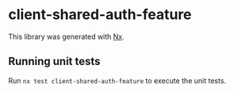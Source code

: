 # client-shared-auth-feature

This library was generated with [Nx](https://nx.dev).

## Running unit tests

Run `nx test client-shared-auth-feature` to execute the unit tests.
